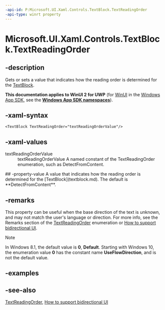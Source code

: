 ```yaml
---
-api-id: P:Microsoft.UI.Xaml.Controls.TextBlock.TextReadingOrder
-api-type: winrt property
---
```


<!-- Property syntax
public Windows.UI.Xaml.TextReadingOrder TextReadingOrder { get;  set; }
-->

# Microsoft.UI.Xaml.Controls.TextBlock.TextReadingOrder

## -description
Gets or sets a value that indicates how the reading order is determined for the [TextBlock](textblock.md).

**This documentation applies to WinUI 2 for UWP** (for [WinUI](/windows/apps/winui/winui3/) in the [Windows App SDK](/windows/apps/windows-app-sdk/), see the **[Windows App SDK namespaces](/windows/windows-app-sdk/api/winrt/)**).

## -xaml-syntax
```xaml
<TextBlock TextReadingOrder="textReadingOrderValue"/>
```


## -xaml-values
<dl><dt>textReadingOrderValue</dt><dd>textReadingOrderValue A named constant of the TextReadingOrder enumeration, such as DetectFromContent.</dd>
</dl>
## -property-value
A value that indicates how the reading order is determined for the [TextBlock](textblock.md). The default is **DetectFromContent**.

## -remarks
This property can be useful when the base direction of the text is unknown, and may not match the user's language or direction. For more info, see the Remarks section of the [TextReadingOrder](../microsoft.ui.xaml/textreadingorder.md) enumeration or [How to support bidirectional UI](/previous-versions/windows/apps/jj712703(v=win.10)).

> [!NOTE]
> In Windows 8.1, the default value is **0**, **Default**. Starting with Windows 10, the enumeration value **0** has the constant name **UseFlowDirection**, and is not the default value.

## -examples

## -see-also
[TextReadingOrder](../microsoft.ui.xaml/textreadingorder.md), [How to support bidirectional UI](/previous-versions/windows/apps/jj712703(v=win.10))
